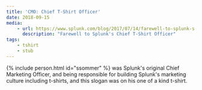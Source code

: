 ```yaml
---
title: 'CMO: Chief T-Shirt Officer'
date: 2018-09-15
media:
    - url: https://www.splunk.com/blog/2017/07/14/farewell-to-splunk-s-chief-t-shirt-officer.html
      description: "Farewell to Splunk's Chief T-Shirt Officer"
tags:
    - tshirt
    - stub
---
```

{% include person.html id="ssommer" %} was Splunk's original Chief Marketing Officer, and being responsible for building Splunk's marketing culture including t-shirts, and this slogan was on his one of a kind t-shirt.
